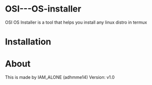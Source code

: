# OSI---OS-installer
OSI OS Installer is a tool that helps you install any linux distro in termux 

# Installation

# About
This is made by IAM_ALONE (adhmme14)
Version: v1.0
